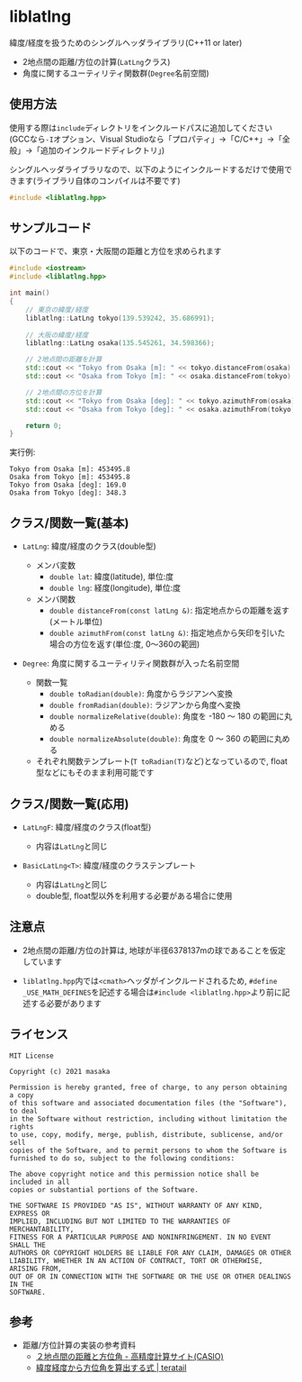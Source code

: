# liblatlng
緯度/経度を扱うためのシングルヘッダライブラリ(C++11 or later)

- 2地点間の距離/方位の計算(`LatLng`クラス)
- 角度に関するユーティリティ関数群(`Degree`名前空間)

## 使用方法
使用する際は`include`ディレクトリをインクルードパスに追加してください  
(GCCなら`-I`オプション、Visual Studioなら「プロパティ」→「C/C++」→「全般」→「追加のインクルードディレクトリ」)

シングルヘッダライブラリなので、以下のようにインクルードするだけで使用できます(ライブラリ自体のコンパイルは不要です)
```cpp
#include <liblatlng.hpp>
```

## サンプルコード

以下のコードで、東京・大阪間の距離と方位を求められます

```cpp
#include <iostream>
#include <liblatlng.hpp>

int main()
{
    // 東京の緯度/経度
    liblatlng::LatLng tokyo(139.539242, 35.686991);
    
    // 大阪の緯度/経度
    liblatlng::LatLng osaka(135.545261, 34.598366);

    // 2地点間の距離を計算
    std::cout << "Tokyo from Osaka [m]: " << tokyo.distanceFrom(osaka) << std::endl;
    std::cout << "Osaka from Tokyo [m]: " << osaka.distanceFrom(tokyo) << std::endl;

    // 2地点間の方位を計算
    std::cout << "Tokyo from Osaka [deg]: " << tokyo.azimuthFrom(osaka) << std::endl;
    std::cout << "Osaka from Tokyo [deg]: " << osaka.azimuthFrom(tokyo) << std::endl;

    return 0;
}
```

実行例:
```
Tokyo from Osaka [m]: 453495.8
Osaka from Tokyo [m]: 453495.8
Tokyo from Osaka [deg]: 169.0
Osaka from Tokyo [deg]: 348.3
```

## クラス/関数一覧(基本)
- `LatLng`: 緯度/経度のクラス(double型)
  - メンバ変数
    - `double lat`: 緯度(latitude), 単位:度
    - `double lng`: 経度(longitude), 単位:度
  - メンバ関数
    - `double distanceFrom(const latLng &)`: 指定地点からの距離を返す(メートル単位)
    - `double azimuthFrom(const latLng &)`: 指定地点から矢印を引いた場合の方位を返す(単位:度, 0～360の範囲)

- `Degree`: 角度に関するユーティリティ関数群が入った名前空間
  - 関数一覧
    - `double toRadian(double)`: 角度からラジアンへ変換
    - `double fromRadian(double)`: ラジアンから角度へ変換
    - `double normalizeRelative(double)`: 角度を -180 ～ 180 の範囲に丸める
    - `double normalizeAbsolute(double)`: 角度を 0 ～ 360 の範囲に丸める
  - それぞれ関数テンプレート(`T toRadian(T)`など)となっているので, float型などにもそのまま利用可能です

## クラス/関数一覧(応用)
- `LatLngF`: 緯度/経度のクラス(float型)
  - 内容は`LatLng`と同じ

- `BasicLatLng<T>`: 緯度/経度のクラステンプレート
  - 内容は`LatLng`と同じ
  - double型, float型以外を利用する必要がある場合に使用

## 注意点
- 2地点間の距離/方位の計算は, 地球が半径6378137mの球であることを仮定しています

- `liblatlng.hpp`内では`<cmath>`ヘッダがインクルードされるため, `#define _USE_MATH_DEFINES`を記述する場合は`#include <liblatlng.hpp>`より前に記述する必要があります

## ライセンス
```
MIT License

Copyright (c) 2021 masaka

Permission is hereby granted, free of charge, to any person obtaining a copy
of this software and associated documentation files (the "Software"), to deal
in the Software without restriction, including without limitation the rights
to use, copy, modify, merge, publish, distribute, sublicense, and/or sell
copies of the Software, and to permit persons to whom the Software is
furnished to do so, subject to the following conditions:

The above copyright notice and this permission notice shall be included in all
copies or substantial portions of the Software.

THE SOFTWARE IS PROVIDED "AS IS", WITHOUT WARRANTY OF ANY KIND, EXPRESS OR
IMPLIED, INCLUDING BUT NOT LIMITED TO THE WARRANTIES OF MERCHANTABILITY,
FITNESS FOR A PARTICULAR PURPOSE AND NONINFRINGEMENT. IN NO EVENT SHALL THE
AUTHORS OR COPYRIGHT HOLDERS BE LIABLE FOR ANY CLAIM, DAMAGES OR OTHER
LIABILITY, WHETHER IN AN ACTION OF CONTRACT, TORT OR OTHERWISE, ARISING FROM,
OUT OF OR IN CONNECTION WITH THE SOFTWARE OR THE USE OR OTHER DEALINGS IN THE
SOFTWARE.
```

## 参考
- 距離/方位計算の実装の参考資料
  - [２地点間の距離と方位角 - 高精度計算サイト(CASIO)](https://keisan.casio.jp/exec/system/1257670779)
  - [緯度経度から方位角を算出する式 | teratail](https://teratail.com/questions/90662)
